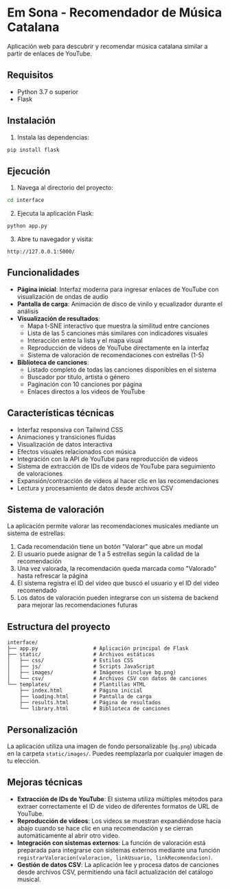 # Em Sona - Recomendador de Música Catalana

Aplicación web para descubrir y recomendar música catalana similar a partir de enlaces de YouTube.

## Requisitos

- Python 3.7 o superior
- Flask

## Instalación

1. Instala las dependencias:

```bash
pip install flask
```

## Ejecución

1. Navega al directorio del proyecto:

```bash
cd interface
```

2. Ejecuta la aplicación Flask:

```bash
python app.py
```

3. Abre tu navegador y visita:

```
http://127.0.0.1:5000/
```

## Funcionalidades

- **Página inicial**: Interfaz moderna para ingresar enlaces de YouTube con visualización de ondas de audio
- **Pantalla de carga**: Animación de disco de vinilo y ecualizador durante el análisis
- **Visualización de resultados**: 
  - Mapa t-SNE interactivo que muestra la similitud entre canciones
  - Lista de las 5 canciones más similares con indicadores visuales
  - Interacción entre la lista y el mapa visual
  - Reproducción de videos de YouTube directamente en la interfaz
  - Sistema de valoración de recomendaciones con estrellas (1-5)
- **Biblioteca de canciones**:
  - Listado completo de todas las canciones disponibles en el sistema
  - Buscador por título, artista o género
  - Paginación con 10 canciones por página
  - Enlaces directos a los videos de YouTube

## Características técnicas

- Interfaz responsiva con Tailwind CSS
- Animaciones y transiciones fluidas
- Visualización de datos interactiva
- Efectos visuales relacionados con música
- Integración con la API de YouTube para reproducción de videos
- Sistema de extracción de IDs de videos de YouTube para seguimiento de valoraciones
- Expansión/contracción de videos al hacer clic en las recomendaciones
- Lectura y procesamiento de datos desde archivos CSV

## Sistema de valoración

La aplicación permite valorar las recomendaciones musicales mediante un sistema de estrellas:

1. Cada recomendación tiene un botón "Valorar" que abre un modal
2. El usuario puede asignar de 1 a 5 estrellas según la calidad de la recomendación
3. Una vez valorada, la recomendación queda marcada como "Valorado" hasta refrescar la página
4. El sistema registra el ID del video que buscó el usuario y el ID del video recomendado
5. Los datos de valoración pueden integrarse con un sistema de backend para mejorar las recomendaciones futuras

## Estructura del proyecto

```
interface/
├── app.py                  # Aplicación principal de Flask
├── static/                 # Archivos estáticos
│   ├── css/                # Estilos CSS
│   ├── js/                 # Scripts JavaScript
│   ├── images/             # Imágenes (incluye bg.png)
│   └── csv/                # Archivos CSV con datos de canciones
└── templates/              # Plantillas HTML
    ├── index.html          # Página inicial
    ├── loading.html        # Pantalla de carga
    ├── results.html        # Página de resultados
    └── library.html        # Biblioteca de canciones
```

## Personalización

La aplicación utiliza una imagen de fondo personalizable (`bg.png`) ubicada en la carpeta `static/images/`. Puedes reemplazarla por cualquier imagen de tu elección. 

## Mejoras técnicas

- **Extracción de IDs de YouTube**: El sistema utiliza múltiples métodos para extraer correctamente el ID de video de diferentes formatos de URL de YouTube.
- **Reproducción de videos**: Los videos se muestran expandiéndose hacia abajo cuando se hace clic en una recomendación y se cierran automáticamente al abrir otro video.
- **Integración con sistemas externos**: La función de valoración está preparada para integrarse con sistemas externos mediante una función `registrarValoracion(valoracion, linkUsuario, linkRecomendacion)`.
- **Gestión de datos CSV**: La aplicación lee y procesa datos de canciones desde archivos CSV, permitiendo una fácil actualización del catálogo musical. 